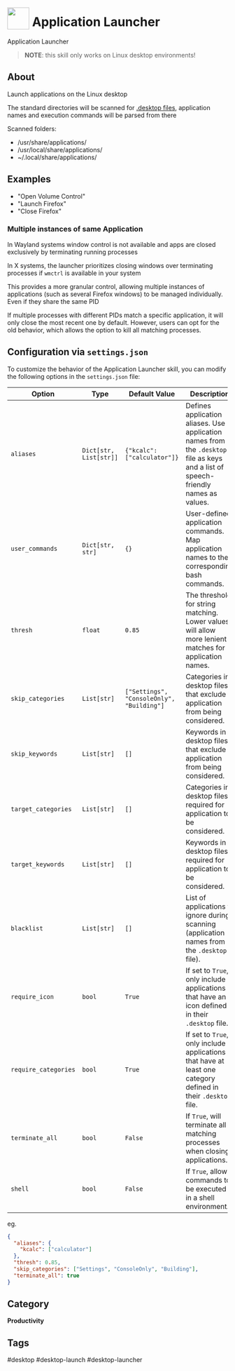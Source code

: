 # <img src='https://rawgithub.com/FortAwesome/Font-Awesome/master/svgs/solid/spinner.svg' card_color='#22a7f0' width='50' height='50' style='vertical-align:bottom'/> Application Launcher

Application Launcher

> **NOTE**: this skill only works on Linux desktop environments!

## About

Launch applications on the Linux desktop

The standard directories will be scanned for [.desktop files](https://wiki.archlinux.org/title/desktop_entries),
application names and execution commands will be parsed from there

Scanned folders:

- /usr/share/applications/
- /usr/local/share/applications/
- ~/.local/share/applications/


## Examples

* "Open Volume Control"
* "Launch Firefox"
* "Close Firefox"

### Multiple instances of same Application

In Wayland systems window control is not available and apps are closed exclusively by terminating running processes

In X systems, the launcher prioritizes closing windows over terminating processes if `wmctrl` is available in your system

This provides a more granular control, allowing multiple instances of applications (such as several Firefox windows) to be managed individually. Even if they share the same PID

If multiple processes with different PIDs match a specific application, it will only close the most recent one by default. However, users can opt for the old behavior, which allows the option to kill all matching processes.

## Configuration via `settings.json`

To customize the behavior of the Application Launcher skill, you can modify the following options in the `settings.json` file:

| Option               | Type                   | Default Value                             | Description                                                                                                                        |
|----------------------|------------------------|-------------------------------------------|------------------------------------------------------------------------------------------------------------------------------------|
| `aliases`            | `Dict[str, List[str]]` | `{"kcalc": ["calculator"]}`               | Defines application aliases. Use application names from the `.desktop` file as keys and a list of speech-friendly names as values. |
| `user_commands`      | `Dict[str, str]`       | `{}`                                      | User-defined application commands. Map application names to their corresponding bash commands.                                     |
| `thresh`             | `float`                | `0.85`                                    | The threshold for string matching. Lower values will allow more lenient matches for application names.                             |
| `skip_categories`    | `List[str]`            | `["Settings", "ConsoleOnly", "Building"]` | Categories in desktop files that exclude application from being considered.                                                        |
| `skip_keywords`      | `List[str]`            | `[]`                                      | Keywords in desktop files that exclude application from being considered.                                                          |
| `target_categories`  | `List[str]`            | `[]`                                      | Categories in desktop files required for application to be considered.                                                             |
| `target_keywords`    | `List[str]`            | `[]`                                      | Keywords in desktop files required for application to be considered.                                                               |
| `blacklist`          | `List[str]`            | `[]`                                      | List of applications to ignore during scanning (application names from the `.desktop` file).                                       |
| `require_icon`       | `bool`                 | `True`                                    | If set to `True`, only include applications that have an icon defined in their `.desktop` file.                                    |
| `require_categories` | `bool`                 | `True`                                    | If set to `True`, only include applications that have at least one category defined in their `.desktop` file.                      |
| `terminate_all`      | `bool`                 | `False`                                   | If `True`, will terminate all matching processes when closing applications.                                                        |
| `shell`              | `bool`                 | `False`                                   | If `True`, allows commands to be executed in a shell environment.                                                                  |

eg.
```json
{
  "aliases": {
    "kcalc": ["calculator"]
  },
  "thresh": 0.85,
  "skip_categories": ["Settings", "ConsoleOnly", "Building"],
  "terminate_all": true
}
```


## Category

**Productivity**

## Tags

#desktop
#desktop-launch
#desktop-launcher
